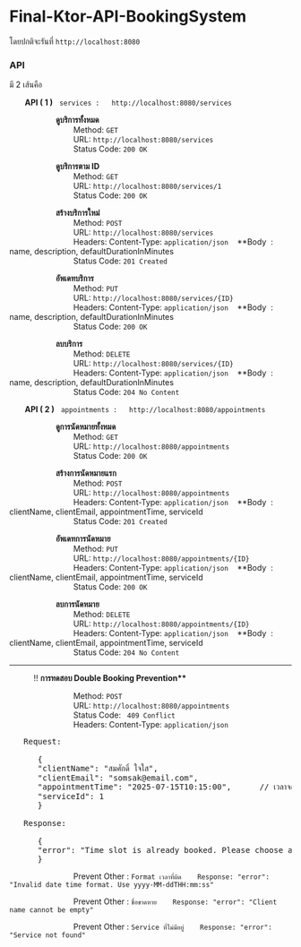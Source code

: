 # Final-Ktor-API-BookingSystem

โดยปกติจะรันที่ `http://localhost:8080`
### API
มี 2 เส้นคือ

&nbsp;&nbsp;&nbsp;&nbsp;&nbsp;&nbsp;&nbsp;**API ( 1 )**&nbsp;&nbsp;&nbsp;`services :   http://localhost:8080/services`

&nbsp;&nbsp;&nbsp;&nbsp;&nbsp;&nbsp;&nbsp;&nbsp;&nbsp;&nbsp;&nbsp;&nbsp;&nbsp;&nbsp;&nbsp;&nbsp;&nbsp;&nbsp;&nbsp;&nbsp;&nbsp;**ดูบริการทั้งหมด**  
&nbsp;&nbsp;&nbsp;&nbsp;&nbsp;&nbsp;&nbsp;&nbsp;&nbsp;&nbsp;&nbsp;&nbsp;&nbsp;&nbsp;&nbsp;&nbsp;&nbsp;&nbsp;&nbsp;&nbsp;&nbsp;&nbsp;&nbsp;&nbsp;&nbsp;&nbsp;&nbsp;&nbsp; Method: `GET`    
&nbsp;&nbsp;&nbsp;&nbsp;&nbsp;&nbsp;&nbsp;&nbsp;&nbsp;&nbsp;&nbsp;&nbsp;&nbsp;&nbsp;&nbsp;&nbsp;&nbsp;&nbsp;&nbsp;&nbsp;&nbsp;&nbsp;&nbsp;&nbsp;&nbsp;&nbsp;&nbsp;&nbsp; URL: `http://localhost:8080/services `   
&nbsp;&nbsp;&nbsp;&nbsp;&nbsp;&nbsp;&nbsp;&nbsp;&nbsp;&nbsp;&nbsp;&nbsp;&nbsp;&nbsp;&nbsp;&nbsp;&nbsp;&nbsp;&nbsp;&nbsp;&nbsp;&nbsp;&nbsp;&nbsp;&nbsp;&nbsp;&nbsp;&nbsp; Status Code: `200 OK`

&nbsp;&nbsp;&nbsp;&nbsp;&nbsp;&nbsp;&nbsp;&nbsp;&nbsp;&nbsp;&nbsp;&nbsp;&nbsp;&nbsp;&nbsp;&nbsp;&nbsp;&nbsp;&nbsp;&nbsp;&nbsp;**ดูบริการตาม ID**    
&nbsp;&nbsp;&nbsp;&nbsp;&nbsp;&nbsp;&nbsp;&nbsp;&nbsp;&nbsp;&nbsp;&nbsp;&nbsp;&nbsp;&nbsp;&nbsp;&nbsp;&nbsp;&nbsp;&nbsp;&nbsp;&nbsp;&nbsp;&nbsp;&nbsp;&nbsp;&nbsp;&nbsp; Method: `GET`  
&nbsp;&nbsp;&nbsp;&nbsp;&nbsp;&nbsp;&nbsp;&nbsp;&nbsp;&nbsp;&nbsp;&nbsp;&nbsp;&nbsp;&nbsp;&nbsp;&nbsp;&nbsp;&nbsp;&nbsp;&nbsp;&nbsp;&nbsp;&nbsp;&nbsp;&nbsp;&nbsp;&nbsp; URL: `http://localhost:8080/services/1`  
&nbsp;&nbsp;&nbsp;&nbsp;&nbsp;&nbsp;&nbsp;&nbsp;&nbsp;&nbsp;&nbsp;&nbsp;&nbsp;&nbsp;&nbsp;&nbsp;&nbsp;&nbsp;&nbsp;&nbsp;&nbsp;&nbsp;&nbsp;&nbsp;&nbsp;&nbsp;&nbsp;&nbsp; Status Code: `200 OK`

&nbsp;&nbsp;&nbsp;&nbsp;&nbsp;&nbsp;&nbsp;&nbsp;&nbsp;&nbsp;&nbsp;&nbsp;&nbsp;&nbsp;&nbsp;&nbsp;&nbsp;&nbsp;&nbsp;&nbsp;&nbsp;**สร้างบริการใหม่**  
&nbsp;&nbsp;&nbsp;&nbsp;&nbsp;&nbsp;&nbsp;&nbsp;&nbsp;&nbsp;&nbsp;&nbsp;&nbsp;&nbsp;&nbsp;&nbsp;&nbsp;&nbsp;&nbsp;&nbsp;&nbsp;&nbsp;&nbsp;&nbsp;&nbsp;&nbsp;&nbsp;&nbsp; Method: `POST`   
&nbsp;&nbsp;&nbsp;&nbsp;&nbsp;&nbsp;&nbsp;&nbsp;&nbsp;&nbsp;&nbsp;&nbsp;&nbsp;&nbsp;&nbsp;&nbsp;&nbsp;&nbsp;&nbsp;&nbsp;&nbsp;&nbsp;&nbsp;&nbsp;&nbsp;&nbsp;&nbsp;&nbsp; URL: `http://localhost:8080/services`        
&nbsp;&nbsp;&nbsp;&nbsp;&nbsp;&nbsp;&nbsp;&nbsp;&nbsp;&nbsp;&nbsp;&nbsp;&nbsp;&nbsp;&nbsp;&nbsp;&nbsp;&nbsp;&nbsp;&nbsp;&nbsp;&nbsp;&nbsp;&nbsp;&nbsp;&nbsp;&nbsp;&nbsp; Headers: Content-Type: `application/json` &nbsp;&nbsp;  **Body &nbsp;:&nbsp; name, description, defaultDurationInMinutes  
&nbsp;&nbsp;&nbsp;&nbsp;&nbsp;&nbsp;&nbsp;&nbsp;&nbsp;&nbsp;&nbsp;&nbsp;&nbsp;&nbsp;&nbsp;&nbsp;&nbsp;&nbsp;&nbsp;&nbsp;&nbsp;&nbsp;&nbsp;&nbsp;&nbsp;&nbsp;&nbsp;&nbsp; Status Code: `201 Created`

&nbsp;&nbsp;&nbsp;&nbsp;&nbsp;&nbsp;&nbsp;&nbsp;&nbsp;&nbsp;&nbsp;&nbsp;&nbsp;&nbsp;&nbsp;&nbsp;&nbsp;&nbsp;&nbsp;&nbsp;&nbsp;**อัพเดทบริการ**   
&nbsp;&nbsp;&nbsp;&nbsp;&nbsp;&nbsp;&nbsp;&nbsp;&nbsp;&nbsp;&nbsp;&nbsp;&nbsp;&nbsp;&nbsp;&nbsp;&nbsp;&nbsp;&nbsp;&nbsp;&nbsp;&nbsp;&nbsp;&nbsp;&nbsp;&nbsp;&nbsp;&nbsp; Method: `PUT`   
&nbsp;&nbsp;&nbsp;&nbsp;&nbsp;&nbsp;&nbsp;&nbsp;&nbsp;&nbsp;&nbsp;&nbsp;&nbsp;&nbsp;&nbsp;&nbsp;&nbsp;&nbsp;&nbsp;&nbsp;&nbsp;&nbsp;&nbsp;&nbsp;&nbsp;&nbsp;&nbsp;&nbsp; URL: `http://localhost:8080/services/{ID}`     
&nbsp;&nbsp;&nbsp;&nbsp;&nbsp;&nbsp;&nbsp;&nbsp;&nbsp;&nbsp;&nbsp;&nbsp;&nbsp;&nbsp;&nbsp;&nbsp;&nbsp;&nbsp;&nbsp;&nbsp;&nbsp;&nbsp;&nbsp;&nbsp;&nbsp;&nbsp;&nbsp;&nbsp; Headers: Content-Type: `application/json`  &nbsp;&nbsp;   **Body &nbsp;:&nbsp; name, description, defaultDurationInMinutes   
&nbsp;&nbsp;&nbsp;&nbsp;&nbsp;&nbsp;&nbsp;&nbsp;&nbsp;&nbsp;&nbsp;&nbsp;&nbsp;&nbsp;&nbsp;&nbsp;&nbsp;&nbsp;&nbsp;&nbsp;&nbsp;&nbsp;&nbsp;&nbsp;&nbsp;&nbsp;&nbsp;&nbsp; Status Code: `200 OK`

&nbsp;&nbsp;&nbsp;&nbsp;&nbsp;&nbsp;&nbsp;&nbsp;&nbsp;&nbsp;&nbsp;&nbsp;&nbsp;&nbsp;&nbsp;&nbsp;&nbsp;&nbsp;&nbsp;&nbsp;&nbsp;**ลบบริการ**  
&nbsp;&nbsp;&nbsp;&nbsp;&nbsp;&nbsp;&nbsp;&nbsp;&nbsp;&nbsp;&nbsp;&nbsp;&nbsp;&nbsp;&nbsp;&nbsp;&nbsp;&nbsp;&nbsp;&nbsp;&nbsp;&nbsp;&nbsp;&nbsp;&nbsp;&nbsp;&nbsp;&nbsp; Method: `DELETE`   
&nbsp;&nbsp;&nbsp;&nbsp;&nbsp;&nbsp;&nbsp;&nbsp;&nbsp;&nbsp;&nbsp;&nbsp;&nbsp;&nbsp;&nbsp;&nbsp;&nbsp;&nbsp;&nbsp;&nbsp;&nbsp;&nbsp;&nbsp;&nbsp;&nbsp;&nbsp;&nbsp;&nbsp; URL: `http://localhost:8080/services/{ID}`     
&nbsp;&nbsp;&nbsp;&nbsp;&nbsp;&nbsp;&nbsp;&nbsp;&nbsp;&nbsp;&nbsp;&nbsp;&nbsp;&nbsp;&nbsp;&nbsp;&nbsp;&nbsp;&nbsp;&nbsp;&nbsp;&nbsp;&nbsp;&nbsp;&nbsp;&nbsp;&nbsp;&nbsp; Headers: Content-Type: `application/json`  &nbsp;&nbsp;   **Body &nbsp;:&nbsp; name, description, defaultDurationInMinutes   
&nbsp;&nbsp;&nbsp;&nbsp;&nbsp;&nbsp;&nbsp;&nbsp;&nbsp;&nbsp;&nbsp;&nbsp;&nbsp;&nbsp;&nbsp;&nbsp;&nbsp;&nbsp;&nbsp;&nbsp;&nbsp;&nbsp;&nbsp;&nbsp;&nbsp;&nbsp;&nbsp;&nbsp; Status Code: `204 No Content`



&nbsp;&nbsp;&nbsp;&nbsp;&nbsp;&nbsp;&nbsp;**API ( 2 )**&nbsp;&nbsp;&nbsp;`appointments :   http://localhost:8080/appointments`  

&nbsp;&nbsp;&nbsp;&nbsp;&nbsp;&nbsp;&nbsp;&nbsp;&nbsp;&nbsp;&nbsp;&nbsp;&nbsp;&nbsp;&nbsp;&nbsp;&nbsp;&nbsp;&nbsp;&nbsp;&nbsp;**ดูการนัดหมายทั้งหมด**  
&nbsp;&nbsp;&nbsp;&nbsp;&nbsp;&nbsp;&nbsp;&nbsp;&nbsp;&nbsp;&nbsp;&nbsp;&nbsp;&nbsp;&nbsp;&nbsp;&nbsp;&nbsp;&nbsp;&nbsp;&nbsp;&nbsp;&nbsp;&nbsp;&nbsp;&nbsp;&nbsp;&nbsp; Method: `GET`   
&nbsp;&nbsp;&nbsp;&nbsp;&nbsp;&nbsp;&nbsp;&nbsp;&nbsp;&nbsp;&nbsp;&nbsp;&nbsp;&nbsp;&nbsp;&nbsp;&nbsp;&nbsp;&nbsp;&nbsp;&nbsp;&nbsp;&nbsp;&nbsp;&nbsp;&nbsp;&nbsp;&nbsp; URL: `http://localhost:8080/appointments`     
&nbsp;&nbsp;&nbsp;&nbsp;&nbsp;&nbsp;&nbsp;&nbsp;&nbsp;&nbsp;&nbsp;&nbsp;&nbsp;&nbsp;&nbsp;&nbsp;&nbsp;&nbsp;&nbsp;&nbsp;&nbsp;&nbsp;&nbsp;&nbsp;&nbsp;&nbsp;&nbsp;&nbsp; Status Code: `200 OK`

&nbsp;&nbsp;&nbsp;&nbsp;&nbsp;&nbsp;&nbsp;&nbsp;&nbsp;&nbsp;&nbsp;&nbsp;&nbsp;&nbsp;&nbsp;&nbsp;&nbsp;&nbsp;&nbsp;&nbsp;&nbsp;**สร้างการนัดหมายแรก**  
&nbsp;&nbsp;&nbsp;&nbsp;&nbsp;&nbsp;&nbsp;&nbsp;&nbsp;&nbsp;&nbsp;&nbsp;&nbsp;&nbsp;&nbsp;&nbsp;&nbsp;&nbsp;&nbsp;&nbsp;&nbsp;&nbsp;&nbsp;&nbsp;&nbsp;&nbsp;&nbsp;&nbsp; Method: `POST`   
&nbsp;&nbsp;&nbsp;&nbsp;&nbsp;&nbsp;&nbsp;&nbsp;&nbsp;&nbsp;&nbsp;&nbsp;&nbsp;&nbsp;&nbsp;&nbsp;&nbsp;&nbsp;&nbsp;&nbsp;&nbsp;&nbsp;&nbsp;&nbsp;&nbsp;&nbsp;&nbsp;&nbsp; URL: `http://localhost:8080/appointments`     
&nbsp;&nbsp;&nbsp;&nbsp;&nbsp;&nbsp;&nbsp;&nbsp;&nbsp;&nbsp;&nbsp;&nbsp;&nbsp;&nbsp;&nbsp;&nbsp;&nbsp;&nbsp;&nbsp;&nbsp;&nbsp;&nbsp;&nbsp;&nbsp;&nbsp;&nbsp;&nbsp;&nbsp; Headers: Content-Type: `application/json`  &nbsp;&nbsp;   **Body &nbsp;:&nbsp; clientName, clientEmail, appointmentTime, serviceId   
&nbsp;&nbsp;&nbsp;&nbsp;&nbsp;&nbsp;&nbsp;&nbsp;&nbsp;&nbsp;&nbsp;&nbsp;&nbsp;&nbsp;&nbsp;&nbsp;&nbsp;&nbsp;&nbsp;&nbsp;&nbsp;&nbsp;&nbsp;&nbsp;&nbsp;&nbsp;&nbsp;&nbsp; Status Code: `201 Created`

&nbsp;&nbsp;&nbsp;&nbsp;&nbsp;&nbsp;&nbsp;&nbsp;&nbsp;&nbsp;&nbsp;&nbsp;&nbsp;&nbsp;&nbsp;&nbsp;&nbsp;&nbsp;&nbsp;&nbsp;&nbsp;**อัพเดทการนัดหมาย**  
&nbsp;&nbsp;&nbsp;&nbsp;&nbsp;&nbsp;&nbsp;&nbsp;&nbsp;&nbsp;&nbsp;&nbsp;&nbsp;&nbsp;&nbsp;&nbsp;&nbsp;&nbsp;&nbsp;&nbsp;&nbsp;&nbsp;&nbsp;&nbsp;&nbsp;&nbsp;&nbsp;&nbsp; Method: `PUT`   
&nbsp;&nbsp;&nbsp;&nbsp;&nbsp;&nbsp;&nbsp;&nbsp;&nbsp;&nbsp;&nbsp;&nbsp;&nbsp;&nbsp;&nbsp;&nbsp;&nbsp;&nbsp;&nbsp;&nbsp;&nbsp;&nbsp;&nbsp;&nbsp;&nbsp;&nbsp;&nbsp;&nbsp; URL: `http://localhost:8080/appointments/{ID}`     
&nbsp;&nbsp;&nbsp;&nbsp;&nbsp;&nbsp;&nbsp;&nbsp;&nbsp;&nbsp;&nbsp;&nbsp;&nbsp;&nbsp;&nbsp;&nbsp;&nbsp;&nbsp;&nbsp;&nbsp;&nbsp;&nbsp;&nbsp;&nbsp;&nbsp;&nbsp;&nbsp;&nbsp; Headers: Content-Type: `application/json`  &nbsp;&nbsp;   **Body &nbsp;:&nbsp; clientName, clientEmail, appointmentTime, serviceId   
&nbsp;&nbsp;&nbsp;&nbsp;&nbsp;&nbsp;&nbsp;&nbsp;&nbsp;&nbsp;&nbsp;&nbsp;&nbsp;&nbsp;&nbsp;&nbsp;&nbsp;&nbsp;&nbsp;&nbsp;&nbsp;&nbsp;&nbsp;&nbsp;&nbsp;&nbsp;&nbsp;&nbsp; Status Code: `200 OK`

&nbsp;&nbsp;&nbsp;&nbsp;&nbsp;&nbsp;&nbsp;&nbsp;&nbsp;&nbsp;&nbsp;&nbsp;&nbsp;&nbsp;&nbsp;&nbsp;&nbsp;&nbsp;&nbsp;&nbsp;&nbsp;**ลบการนัดหมาย**  
&nbsp;&nbsp;&nbsp;&nbsp;&nbsp;&nbsp;&nbsp;&nbsp;&nbsp;&nbsp;&nbsp;&nbsp;&nbsp;&nbsp;&nbsp;&nbsp;&nbsp;&nbsp;&nbsp;&nbsp;&nbsp;&nbsp;&nbsp;&nbsp;&nbsp;&nbsp;&nbsp;&nbsp; Method: `DELETE`   
&nbsp;&nbsp;&nbsp;&nbsp;&nbsp;&nbsp;&nbsp;&nbsp;&nbsp;&nbsp;&nbsp;&nbsp;&nbsp;&nbsp;&nbsp;&nbsp;&nbsp;&nbsp;&nbsp;&nbsp;&nbsp;&nbsp;&nbsp;&nbsp;&nbsp;&nbsp;&nbsp;&nbsp; URL: `http://localhost:8080/appointments/{ID}`     
&nbsp;&nbsp;&nbsp;&nbsp;&nbsp;&nbsp;&nbsp;&nbsp;&nbsp;&nbsp;&nbsp;&nbsp;&nbsp;&nbsp;&nbsp;&nbsp;&nbsp;&nbsp;&nbsp;&nbsp;&nbsp;&nbsp;&nbsp;&nbsp;&nbsp;&nbsp;&nbsp;&nbsp; Headers: Content-Type: `application/json`  &nbsp;&nbsp;   **Body &nbsp;:&nbsp; clientName, clientEmail, appointmentTime, serviceId   
&nbsp;&nbsp;&nbsp;&nbsp;&nbsp;&nbsp;&nbsp;&nbsp;&nbsp;&nbsp;&nbsp;&nbsp;&nbsp;&nbsp;&nbsp;&nbsp;&nbsp;&nbsp;&nbsp;&nbsp;&nbsp;&nbsp;&nbsp;&nbsp;&nbsp;&nbsp;&nbsp;&nbsp; Status Code: `204 No Content`

<hr>
&nbsp;&nbsp;&nbsp;&nbsp;&nbsp;&nbsp;&nbsp;&nbsp;&nbsp;&nbsp;&nbsp;!!   <b>การทดสอบ Double Booking Prevention**</b>     

&nbsp;&nbsp;&nbsp;&nbsp;&nbsp;&nbsp;&nbsp;&nbsp;&nbsp;&nbsp;&nbsp;&nbsp;&nbsp;&nbsp;&nbsp;&nbsp;&nbsp;&nbsp;&nbsp;&nbsp;&nbsp;&nbsp;&nbsp;&nbsp;&nbsp;&nbsp;&nbsp;&nbsp; Method: `POST`     
&nbsp;&nbsp;&nbsp;&nbsp;&nbsp;&nbsp;&nbsp;&nbsp;&nbsp;&nbsp;&nbsp;&nbsp;&nbsp;&nbsp;&nbsp;&nbsp;&nbsp;&nbsp;&nbsp;&nbsp;&nbsp;&nbsp;&nbsp;&nbsp;&nbsp;&nbsp;&nbsp;&nbsp; URL: `http://localhost:8080/appointments`       
&nbsp;&nbsp;&nbsp;&nbsp;&nbsp;&nbsp;&nbsp;&nbsp;&nbsp;&nbsp;&nbsp;&nbsp;&nbsp;&nbsp;&nbsp;&nbsp;&nbsp;&nbsp;&nbsp;&nbsp;&nbsp;&nbsp;&nbsp;&nbsp;&nbsp;&nbsp;&nbsp;&nbsp; Status Code: ` 409 Conflict`  
&nbsp;&nbsp;&nbsp;&nbsp;&nbsp;&nbsp;&nbsp;&nbsp;&nbsp;&nbsp;&nbsp;&nbsp;&nbsp;&nbsp;&nbsp;&nbsp;&nbsp;&nbsp;&nbsp;&nbsp;&nbsp;&nbsp;&nbsp;&nbsp;&nbsp;&nbsp;&nbsp;&nbsp; Headers: Content-Type: `application/json`      

<pre>
   Request:

      {
      "clientName": "สมศักดิ์ ใจใส",
      "clientEmail": "somsak@email.com",
      "appointmentTime": "2025-07-15T10:15:00",      // เวลาจองมันไปทับกัน
      "serviceId": 1
      }

   Response:

      {
      "error": "Time slot is already booked. Please choose a different time."
      }
</pre>  

&nbsp;&nbsp;&nbsp;&nbsp;&nbsp;&nbsp;&nbsp;&nbsp;&nbsp;&nbsp;&nbsp;&nbsp;&nbsp;&nbsp;&nbsp;&nbsp;&nbsp;&nbsp;&nbsp;&nbsp;&nbsp;&nbsp;&nbsp;&nbsp;&nbsp;&nbsp;&nbsp;&nbsp; Prevent Other : `Format เวลาที่ผิด    Response: "error": "Invalid date time format. Use yyyy-MM-ddTHH:mm:ss"`  

&nbsp;&nbsp;&nbsp;&nbsp;&nbsp;&nbsp;&nbsp;&nbsp;&nbsp;&nbsp;&nbsp;&nbsp;&nbsp;&nbsp;&nbsp;&nbsp;&nbsp;&nbsp;&nbsp;&nbsp;&nbsp;&nbsp;&nbsp;&nbsp;&nbsp;&nbsp;&nbsp;&nbsp; Prevent Other : `ชื่อขาดหาย    Response: "error": "Client name cannot be empty"`  

&nbsp;&nbsp;&nbsp;&nbsp;&nbsp;&nbsp;&nbsp;&nbsp;&nbsp;&nbsp;&nbsp;&nbsp;&nbsp;&nbsp;&nbsp;&nbsp;&nbsp;&nbsp;&nbsp;&nbsp;&nbsp;&nbsp;&nbsp;&nbsp;&nbsp;&nbsp;&nbsp;&nbsp; Prevent Other : `Service ที่ไม่มีอยู่    Response: "error": "Service not found"`  


  